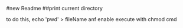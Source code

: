  #new Readme
 ##print current directory

to do this, echo 'pwd' > fileName
anf enable execute with chmod cmd
